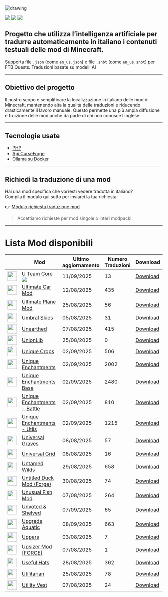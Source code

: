 <img src="https://cdn.worldvectorlogo.com/logos/minecraft.svg" alt="drawing" />

![](https://img.shields.io/badge/Ultimo%20Aggiornamento-11%2F09%2F2025-blue)
![](https://img.shields.io/badge/Mod%20tradotte-2144-green)
![](https://img.shields.io/badge/Quest%20tradotte-5-green)

## Progetto che utilizza l’intelligenza artificiale per **tradurre automaticamente in italiano** i contenuti testuali delle mod di Minecraft.
Supporta file `.json` (come `en_us.json`) e file `.snbt` (come `en_us.snbt`) per FTB Quests.
Traduzioni basate su modelli AI

---

## Obiettivo del progetto

Il nostro scopo è semplificare la localizzazione in italiano delle mod di Minecraft, mantenendo alta la qualità delle traduzioni e riducendo drasticamente il lavoro manuale. Questo permette una più ampia diffusione e fruizione delle mod anche da parte di chi non conosce l’inglese.

---

## Tecnologie usate

- [PHP](https://www.php.net/)
- [Api CurseForge](https://curseforge.com/)
- [Ollama su Docker](https://hub.docker.com/r/ollama/ollama)

---

## Richiedi la traduzione di una mod

Hai una mod specifica che vorresti vedere tradotta in italiano?  
Compila il modulo qui sotto per inviarci la tua richiesta:

👉 [Modulo richiesta traduzione mod](https://forms.gle/3SsGruLzzU6gDovv8)

> Accettiamo richieste per mod singole o interi modpack!

---
# Lista Mod disponibili

|  |Mod | Ultimo<br/>aggiornamento | Numero<br/>Traduzioni |Download |
| ---- | ---- | ---- | ---- | ---- |
| <img src="https://media.forgecdn.net/avatars/108/684/636374315485450120.png" loading="lazy" decoding="async" width="30" /> | [U Team Core](https://www.curseforge.com/minecraft/mc-mods/u-team-core "Web Site") ![](https://img.shields.io/badge/NEW-red) | 11/09/2025 | 13 | [Download ](https://download-directory.github.io/?url=https%3A%2F%2Fgithub.com%2Ffrancescoparadisi14%2FMinecraftModItaTranslate%2Ftree%2Fmain%2Ftraduzioni%2Fassets%2Futeamcore "Download") |
| <img src="https://media.forgecdn.net/avatars/248/107/637167009352402084.png" loading="lazy" decoding="async" width="30" /> | [Ultimate Car Mod](https://www.curseforge.com/minecraft/mc-mods/ultimate-car-mod "Web Site")  | 12/08/2025 | 435 | [Download ](https://download-directory.github.io/?url=https%3A%2F%2Fgithub.com%2Ffrancescoparadisi14%2FMinecraftModItaTranslate%2Ftree%2Fmain%2Ftraduzioni%2Fassets%2Fcar "Download") |
| <img src="https://media.forgecdn.net/avatars/307/56/637387012816830832.png" loading="lazy" decoding="async" width="30" /> | [Ultimate Plane Mod](https://www.curseforge.com/minecraft/mc-mods/ultimate-plane-mod "Web Site")  | 25/08/2025 | 56 | [Download ](https://download-directory.github.io/?url=https%3A%2F%2Fgithub.com%2Ffrancescoparadisi14%2FMinecraftModItaTranslate%2Ftree%2Fmain%2Ftraduzioni%2Fassets%2Fplane "Download") |
| <img src="https://media.forgecdn.net/avatars/810/971/638183246156426755.png" loading="lazy" decoding="async" width="30" /> | [Umbral Skies](https://www.curseforge.com/minecraft/mc-mods/umbral-skies "Web Site")  | 05/08/2025 | 31 | [Download ](https://download-directory.github.io/?url=https%3A%2F%2Fgithub.com%2Ffrancescoparadisi14%2FMinecraftModItaTranslate%2Ftree%2Fmain%2Ftraduzioni%2Fassets%2Fumbral_skies "Download") |
| <img src="https://media.forgecdn.net/avatars/345/256/637492547562298213.png" loading="lazy" decoding="async" width="30" /> | [Unearthed](https://www.curseforge.com/minecraft/mc-mods/unearthed "Web Site")  | 07/08/2025 | 415 | [Download ](https://download-directory.github.io/?url=https%3A%2F%2Fgithub.com%2Ffrancescoparadisi14%2FMinecraftModItaTranslate%2Ftree%2Fmain%2Ftraduzioni%2Fassets%2Funearthed "Download") |
| <img src="https://media.forgecdn.net/avatars/310/315/637398390584010558.png" loading="lazy" decoding="async" width="30" /> | [UnionLib](https://www.curseforge.com/minecraft/mc-mods/unionlib "Web Site")  | 25/08/2025 | 0 | [Download ](https://download-directory.github.io/?url=https%3A%2F%2Fgithub.com%2Ffrancescoparadisi14%2FMinecraftModItaTranslate%2Ftree%2Fmain%2Ftraduzioni%2Fassets%2Funionlib "Download") |
| <img src="https://media.forgecdn.net/avatars/89/323/636230649968173986.png" loading="lazy" decoding="async" width="30" /> | [Unique Crops](https://www.curseforge.com/minecraft/mc-mods/unique-crops "Web Site")  | 02/09/2025 | 506 | [Download ](https://download-directory.github.io/?url=https%3A%2F%2Fgithub.com%2Ffrancescoparadisi14%2FMinecraftModItaTranslate%2Ftree%2Fmain%2Ftraduzioni%2Fassets%2Funiquecrops "Download") |
| <img src="https://media.forgecdn.net/avatars/233/584/637072882909891275.png" loading="lazy" decoding="async" width="30" /> | [Unique Enchantments](https://www.curseforge.com/minecraft/mc-mods/unique-enchantments "Web Site")  | 02/09/2025 | 2002 | [Download ](https://download-directory.github.io/?url=https%3A%2F%2Fgithub.com%2Ffrancescoparadisi14%2FMinecraftModItaTranslate%2Ftree%2Fmain%2Ftraduzioni%2Fassets%2Funiquee "Download") |
| <img src="https://media.forgecdn.net/avatars/419/414/637646471689170111.png" loading="lazy" decoding="async" width="30" /> | [Unique Enchantments Base](https://www.curseforge.com/minecraft/mc-mods/unique-enchantments-base "Web Site")  | 02/09/2025 | 2480 | [Download ](https://download-directory.github.io/?url=https%3A%2F%2Fgithub.com%2Ffrancescoparadisi14%2FMinecraftModItaTranslate%2Ftree%2Fmain%2Ftraduzioni%2Fassets%2Funiquebase "Download") |
| <img src="https://media.forgecdn.net/avatars/392/550/637586835268352081.png" loading="lazy" decoding="async" width="30" /> | [Unique Enchantments - Battle](https://www.curseforge.com/minecraft/mc-mods/unique-enchantments-battle "Web Site")  | 02/09/2025 | 810 | [Download ](https://download-directory.github.io/?url=https%3A%2F%2Fgithub.com%2Ffrancescoparadisi14%2FMinecraftModItaTranslate%2Ftree%2Fmain%2Ftraduzioni%2Fassets%2Funiquebattle "Download") |
| <img src="https://media.forgecdn.net/avatars/270/807/637246363696611705.png" loading="lazy" decoding="async" width="30" /> | [Unique Enchantments - Utils](https://www.curseforge.com/minecraft/mc-mods/unique-enchantments-utils "Web Site")  | 02/09/2025 | 1215 | [Download ](https://download-directory.github.io/?url=https%3A%2F%2Fgithub.com%2Ffrancescoparadisi14%2FMinecraftModItaTranslate%2Ftree%2Fmain%2Ftraduzioni%2Fassets%2Funiqueutil "Download") |
| <img src="https://media.forgecdn.net/avatars/839/702/638233006907825987.png" loading="lazy" decoding="async" width="30" /> | [Universal Graves](https://www.curseforge.com/minecraft/mc-mods/universal-graves "Web Site")  | 08/08/2025 | 57 | [Download ](https://download-directory.github.io/?url=https%3A%2F%2Fgithub.com%2Ffrancescoparadisi14%2FMinecraftModItaTranslate%2Ftree%2Fmain%2Ftraduzioni%2Fassets%2Funiversal_graves "Download") |
| <img src="https://media.forgecdn.net/avatars/456/308/637726596490033499.png" loading="lazy" decoding="async" width="30" /> | [Universal Grid](https://www.curseforge.com/minecraft/mc-mods/universal-grid "Web Site")  | 08/08/2025 | 16 | [Download ](https://download-directory.github.io/?url=https%3A%2F%2Fgithub.com%2Ffrancescoparadisi14%2FMinecraftModItaTranslate%2Ftree%2Fmain%2Ftraduzioni%2Fassets%2Funiversalgrid "Download") |
| <img src="https://media.forgecdn.net/avatars/355/325/637514224581928972.png" loading="lazy" decoding="async" width="30" /> | [Untamed Wilds](https://www.curseforge.com/minecraft/mc-mods/untamedwilds "Web Site")  | 29/08/2025 | 658 | [Download ](https://download-directory.github.io/?url=https%3A%2F%2Fgithub.com%2Ffrancescoparadisi14%2FMinecraftModItaTranslate%2Ftree%2Fmain%2Ftraduzioni%2Fassets%2Funtamedwilds "Download") |
| <img src="https://media.forgecdn.net/avatars/349/297/637501106278572747.png" loading="lazy" decoding="async" width="30" /> | [Untitled Duck Mod (Forge)](https://www.curseforge.com/minecraft/mc-mods/untitled-duck-mod-forge "Web Site")  | 30/08/2025 | 74 | [Download ](https://download-directory.github.io/?url=https%3A%2F%2Fgithub.com%2Ffrancescoparadisi14%2FMinecraftModItaTranslate%2Ftree%2Fmain%2Ftraduzioni%2Fassets%2Funtitledduckmod "Download") |
| <img src="https://media.forgecdn.net/avatars/908/900/638361354663518016.png" loading="lazy" decoding="async" width="30" /> | [Unusual Fish Mod](https://www.curseforge.com/minecraft/mc-mods/unusual-fish-mod "Web Site")  | 07/08/2025 | 264 | [Download ](https://download-directory.github.io/?url=https%3A%2F%2Fgithub.com%2Ffrancescoparadisi14%2FMinecraftModItaTranslate%2Ftree%2Fmain%2Ftraduzioni%2Fassets%2Funusualfishmod "Download") |
| <img src="https://media.forgecdn.net/avatars/554/132/637895706320680157.png" loading="lazy" decoding="async" width="30" /> | [Unvoted & Shelved](https://www.curseforge.com/minecraft/mc-mods/unvoted-shelved "Web Site")  | 07/09/2025 | 65 | [Download ](https://download-directory.github.io/?url=https%3A%2F%2Fgithub.com%2Ffrancescoparadisi14%2FMinecraftModItaTranslate%2Ftree%2Fmain%2Ftraduzioni%2Fassets%2Funvotedandshelved "Download") |
| <img src="https://media.forgecdn.net/avatars/311/849/637403908713441065.png" loading="lazy" decoding="async" width="30" /> | [Upgrade Aquatic](https://www.curseforge.com/minecraft/mc-mods/upgrade-aquatic "Web Site")  | 08/09/2025 | 663 | [Download ](https://download-directory.github.io/?url=https%3A%2F%2Fgithub.com%2Ffrancescoparadisi14%2FMinecraftModItaTranslate%2Ftree%2Fmain%2Ftraduzioni%2Fassets%2Fupgrade_aquatic "Download") |
| <img src="https://media.forgecdn.net/avatars/129/273/636455828517807657.png" loading="lazy" decoding="async" width="30" /> | [Uppers](https://www.curseforge.com/minecraft/mc-mods/uppers "Web Site")  | 03/08/2025 | 7 | [Download ](https://download-directory.github.io/?url=https%3A%2F%2Fgithub.com%2Ffrancescoparadisi14%2FMinecraftModItaTranslate%2Ftree%2Fmain%2Ftraduzioni%2Fassets%2Fuppers "Download") |
| <img src="https://media.forgecdn.net/avatars/27/900/635818277948202004.png" loading="lazy" decoding="async" width="30" /> | [Upsizer Mod [FORGE]](https://www.curseforge.com/minecraft/mc-mods/upsizer-mod "Web Site")  | 07/08/2025 | 1 | [Download ](https://download-directory.github.io/?url=https%3A%2F%2Fgithub.com%2Ffrancescoparadisi14%2FMinecraftModItaTranslate%2Ftree%2Fmain%2Ftraduzioni%2Fassets%2Fupsizer "Download") |
| <img src="https://media.forgecdn.net/avatars/329/388/637454854801502594.png" loading="lazy" decoding="async" width="30" /> | [Useful Hats](https://www.curseforge.com/minecraft/mc-mods/useful-hats "Web Site")  | 28/08/2025 | 362 | [Download ](https://download-directory.github.io/?url=https%3A%2F%2Fgithub.com%2Ffrancescoparadisi14%2FMinecraftModItaTranslate%2Ftree%2Fmain%2Ftraduzioni%2Fassets%2Fusefulhats "Download") |
| <img src="https://media.forgecdn.net/avatars/896/884/638341987824979049.png" loading="lazy" decoding="async" width="30" /> | [Utilitarian](https://www.curseforge.com/minecraft/mc-mods/utilitarian "Web Site")  | 25/08/2025 | 78 | [Download ](https://download-directory.github.io/?url=https%3A%2F%2Fgithub.com%2Ffrancescoparadisi14%2FMinecraftModItaTranslate%2Ftree%2Fmain%2Ftraduzioni%2Fassets%2Futilitarian "Download") |
| <img src="https://media.forgecdn.net/avatars/1309/911/638851729190160548.png" loading="lazy" decoding="async" width="30" /> | [Utility Vest](https://www.curseforge.com/minecraft/mc-mods/utility-vest "Web Site")  | 07/08/2025 | 24 | [Download ](https://download-directory.github.io/?url=https%3A%2F%2Fgithub.com%2Ffrancescoparadisi14%2FMinecraftModItaTranslate%2Ftree%2Fmain%2Ftraduzioni%2Fassets%2Futilityvest "Download") |